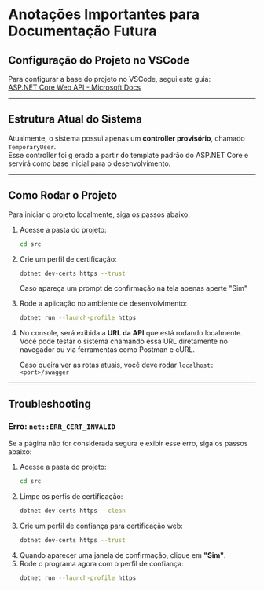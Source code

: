 # Anotações Importantes para Documentação Futura

## Configuração do Projeto no VSCode  

Para configurar a base do projeto no VSCode, segui este guia:  
[ASP.NET Core Web API - Microsoft Docs](https://learn.microsoft.com/en-us/aspnet/core/tutorials/first-web-api?view=aspnetcore-9.0&tabs=visual-studio-code)  

---

## Estrutura Atual do Sistema  

Atualmente, o sistema possui apenas um **controller provisório**, chamado `TemporaryUser`.  
Esse controller foi g erado a partir do template padrão do ASP.NET Core e servirá como base inicial para o desenvolvimento.  

---

## Como Rodar o Projeto  

Para iniciar o projeto localmente, siga os passos abaixo:  

1. Acesse a pasta do projeto:  
    ```sh
    cd src
    ```
2. Crie um perfil de certificação:
    ```sh
    dotnet dev-certs https --trust
    ```
    Caso apareça um prompt de confirmação na tela apenas aperte "Sim"
3. Rode a aplicação no ambiente de desenvolvimento:  
    ```sh
    dotnet run --launch-profile https
    ```
3. No console, será exibida a **URL da API** que está rodando localmente.  
   Você pode testar o sistema chamando essa URL diretamente no navegador ou via ferramentas como Postman e cURL.  

   Caso queira ver as rotas atuais, você deve rodar `localhost:<port>/swagger`

---

## Troubleshooting  

### Erro: `net::ERR_CERT_INVALID`  
Se a página não for considerada segura e exibir esse erro, siga os passos abaixo:  

1. Acesse a pasta do projeto:  
    ```sh
    cd src
    ```
2. Limpe os perfis de certificação:
    ```sh
    dotnet dev-certs https --clean
    ```
3. Crie um perfil de confiança para certificação web:  
    ```sh
    dotnet dev-certs https --trust
    ```
4. Quando aparecer uma janela de confirmação, clique em **"Sim"**.  
5. Rode o programa agora com o perfil de confiança:  
    ```sh
    dotnet run --launch-profile https
    ```